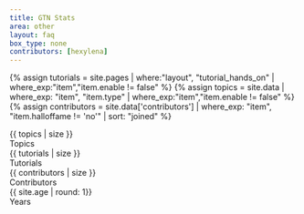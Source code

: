 ```yaml
---
title: GTN Stats
area: other
layout: faq
box_type: none
contributors: [hexylena]
---
```


<!-- tutorial stats -->
{% assign tutorials = site.pages | where:"layout", "tutorial_hands_on" | where_exp:"item","item.enable != false" %}
{% assign topics = site.data | where_exp: "item", "item.type" | where_exp:"item","item.enable != false" %}
{% assign contributors = site.data['contributors'] | where_exp: "item", "item.halloffame != 'no'" | sort: "joined" %}

<div class="row">
<div class="col-md-3">
 <div class="gtn-card color-agenda">
   <div class="card-title">{{ topics | size }}</div>
   <div class="card-text">Topics</div>
 </div>
</div>
<div class="col-md-3">
 <div class="gtn-card color-tip">
   <div class="card-title">{{ tutorials | size }}</div>
   <div class="card-text">Tutorials</div>
 </div>
</div>
<div class="col-md-3">
 <div class="gtn-card color-comment">
   <div class="card-title">{{ contributors | size }}</div>
   <div class="card-text">Contributors</div>
 </div>
</div>
<div class="col-md-3">
 <div class="gtn-card color-handson">
   <div class="card-title">{{ site.age | round: 1}}</div>
   <div class="card-text">Years</div>
 </div>
</div>
</div>
